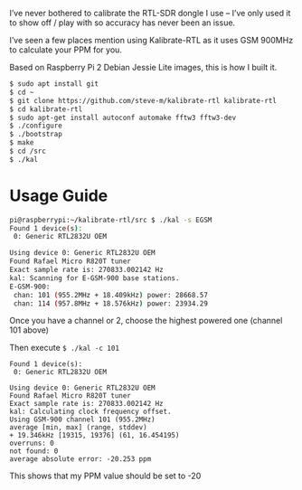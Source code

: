 I’ve never bothered to calibrate the RTL-SDR dongle I use – I’ve only used it to show off / play with so accuracy has never been an issue.

I’ve seen a few places mention using Kalibrate-RTL as it uses GSM 900MHz to calculate your PPM for you.

Based on Raspberry Pi 2 Debian Jessie Lite images, this is how I built it.

```bash
$ sudo apt install git
$ cd ~
$ git clone https://github.com/steve-m/kalibrate-rtl kalibrate-rtl
$ cd kalibrate-rtl
$ sudo apt-get install autoconf automake fftw3 fftw3-dev
$ ./configure
$ ./bootstrap
$ make
$ cd /src
$ ./kal
```

# Usage Guide
```bash
pi@raspberrypi:~/kalibrate-rtl/src $ ./kal -s EGSM
Found 1 device(s):
 0: Generic RTL2832U OEM

Using device 0: Generic RTL2832U OEM
Found Rafael Micro R820T tuner
Exact sample rate is: 270833.002142 Hz
kal: Scanning for E-GSM-900 base stations.
E-GSM-900:
 chan: 101 (955.2MHz + 18.409kHz) power: 28668.57
 chan: 114 (957.8MHz + 18.576kHz) power: 23934.29
```

Once you have a channel or 2, choose the highest powered one (channel 101 above)

Then execute `$ ./kal -c 101`

```
Found 1 device(s):
 0: Generic RTL2832U OEM

Using device 0: Generic RTL2832U OEM
Found Rafael Micro R820T tuner
Exact sample rate is: 270833.002142 Hz
kal: Calculating clock frequency offset.
Using GSM-900 channel 101 (955.2MHz)
average [min, max] (range, stddev)
+ 19.346kHz [19315, 19376] (61, 16.454195)
overruns: 0
not found: 0
average absolute error: -20.253 ppm
```

This shows that my PPM value should be set to -20
